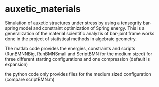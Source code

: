 # auxetic_materials
Simulation of auxetic structures under stress by using a tensegrity bar-spring model and constraint optimization of Spring energy. This is a generalization of the material scientific analyzis of bar-joint frame works done in the project of statistical methods in algebraic geometry.

The matlab code provides the energies, constraints and scripts (RunBMNNBig, RunBMNSmall and ScriptBMN for the medium sized) for three different starting configurations and one compression (default is expansion) 

the python code only provides files for the medium sized configuration (compare scriptBMN.m)
